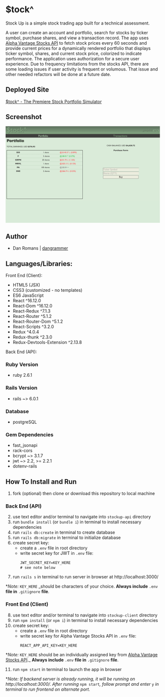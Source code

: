 # $tock^

Stock Up is a simple stock trading app built for a technical assessment.

A user can create an account and portfolio, search for stocks by ticker symbol,
purchase shares, and view a transaction record. The app uses [Alpha Vantage Stocks API](https://www.alphavantage.co/support/#support) to fetch stock prices every 60 seconds and
provide current prices for a dynamically rendered portfolio that displays ticker symbol,
shares, and current stock price, colorized to indicate performance. The application
uses authorization for a secure user experience. Due to frequency limitations from
the stocks API, there are some loading issues if user activity is frequent or volumous.
That issue and other needed refactors will be done at a future date.

## Deployed Site

  [$tock^ - The Premiere Stock Portfolio Simulator](https://stockup-client-deploy.herokuapp.com/) 

## Screenshot  

<img 
  src="stockup-client/public/stockupScreenshot.png" 
  alt="StockUp Screenshot" 
  width="1350" 
/>

## Author
  - Dan Romans | [dangrammer](https://github.com/dangrammer)

## Languages/Libraries:

Front End (Client):

  - HTML5 (JSX)
  - CSS3 (customized - no templates)
  - ES6 JavaScript
  - React ^16.12.0 
  - React-Dom ^16.12.0 
  - React-Redux ^7.1.3 
  - React-Router ^5.1.2 
  - React-Router-Dom ^5.1.2 
  - React-Scripts ^3.2.0 
  - Redux ^4.0.4 
  - Redux-thunk ^2.3.0 
  - Redux-Devtools-Extension ^2.13.8

Back End (API):

### Ruby Version
  - ruby 2.6.1

### Rails Version
  - rails ~> 6.0.1

### Database
  - postgreSQL

### Gem Dependencies
  - fast_jsonapi
  - rack-cors
  - bcrypt ~> 3.1.7
  - jwt ~> 2.2, >= 2.2.1
  - dotenv-rails

## How To Install and Run 

  1. fork (optional) then clone or download this repository to local machine

### Back End (API)

  2. use text editor and/or terminal to navigate into `stockup-api` directory
  3. run `bundle install` (or `bundle i`) in terminal to install necessary dependencies
  4. run `rails db:create` in terminal to create database
  5. run `rails db:migrate` in terminal to initialize database
  6. create secret key:
      - create a `.env` file in root directory
      - write secret key for JWT in `.env` file:
        ```
        JWT_SECRET_KEY=KEY_HERE
        # see note below
        ```
  7. run `rails s` in terminal to run server in browser at http://localhost:3000/

  *_Note:_ `KEY_HERE` _should be characters of your choice. **Always include**
  `.env` **file in** `.gitignore` **file**.

### Front End (Client)

  8. use text editor and/or terminal to navigate into `stockup-client` directory
  9. run `npm install` (or `npm i`) in terminal to install necessary dependencies
  10. create secret key:
      - create a `.env` file in root directory
      - write secret key for Alpha Vantage Stocks API in `.env` file:
        ```
        REACT_APP_API_KEY=KEY_HERE
        ```

  *_Note:_ `KEY_HERE` should be an individually assigned key from [Alpha Vantage Stocks API](https://www.alphavantage.co/support/#support)._ **Always include** `.env` **file in** `.gitignore` **file**.

  11. run `npm start` in terminal to launch the app in browser

  *_Note: If backend server is already running, it will be running on http://localhost:3000/. After 
  running_ `npm start`_, follow prompt and enter_ `y` _in terminal to run frontend on alternate port._
